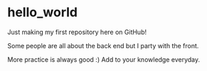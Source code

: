 # hello_world
Just making my first repository here on GitHub!


Some people are all about the back end but I party with the front.

More practice is always good :) Add to your knowledge everyday.
